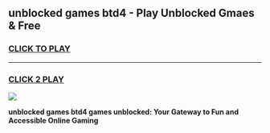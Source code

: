 
## unblocked games btd4 - Play Unblocked Gmaes & Free
<h3>
<a href="https://premium.freeplayer.one?title=unblocked_games_btd4&ref=19F">CLICK TO PLAY</a></h3>
<hr>

<h3>
<a href="https://premium.freeplayer.one?title=unblocked_games_btd4&ref=19F">CLICK 2 PLAY</a>
  
</h3>

<a href="https://premium.freeplayer.one?title=unblocked_games_btd4&ref=19F/"><img src="https://clearcache.store/games.png"></a>


**unblocked games btd4 games unblocked: Your Gateway to Fun and Accessible Online Gaming**
